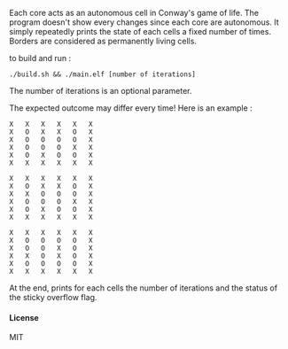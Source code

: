 Each core acts as an autonomous cell in Conway's game of life. The program doesn't
show every changes since each core are autonomous. It simply repeatedly prints
the state of each cells a fixed number of times.  
Borders are considered as permanently living cells.

to build and run :
```
./build.sh && ./main.elf [number of iterations]
```

The number of iterations is an optional parameter.

The expected outcome may differ every time! Here is an example :

```
X	X	X	X	X	X
X	O	X	X	O	X
X	O	O	O	O	X
X	O	O	O	X	X
X	O	X	O	O	X
X	X	X	X	X	X

X	X	X	X	X	X
X	O	X	X	O	X
X	X	O	O	O	X
X	O	O	O	X	X
X	O	X	O	O	X
X	X	X	X	X	X

X	X	X	X	X	X
X	O	O	O	O	X
X	O	O	X	O	X
X	X	O	X	O	X
X	O	O	O	O	X
X	X	X	X	X	X
```

At the end, prints for each cells the number of iterations and the status of the
sticky overflow flag.

#### License

MIT
